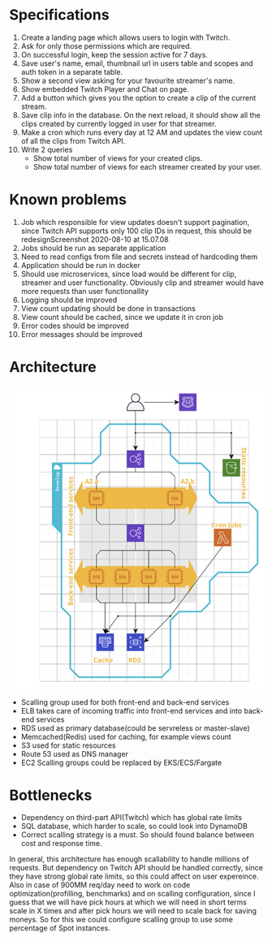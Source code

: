 # Specifications
1. Create a landing page which allows users to login with Twitch.
2. Ask for only those permissions which are required.
3. On successful login, keep the session active for 7 days.
4. Save user's name, email, thumbnail url in users table and scopes and auth token in a separate table.
5. Show a second view asking for your favourite streamer's name.
6. Show embedded Twitch Player and Chat on page.
7. Add a button which gives you the option to create a clip of the current stream.
8. Save clip info in the database. On the next reload, it should show all the clips created by currently logged in user for that streamer.
9. Make a cron which runs every day at 12 AM and updates the view count of all the clips from Twitch API.
10. Write 2 queries 
     - Show total number of views for your created clips.
     - Show total number of views for each streamer created by your user.

# Known problems
1. Job which responsible for view updates doesn't support pagination, since Twitch API supports only 100 clip IDs in request,
this should be redesignScreenshot 2020-08-10 at 15.07.08
2. Jobs should be run as separate application
3. Need to read configs from file and secrets instead of hardcoding them
4. Application should be run in docker
5. Should use microservices, since load would be different for clip, streamer and user functionality. Obviously clip and 
streamer would have more requests than user functionallity
6. Logging should be improved
7. View count updating should be done in transactions 
8. View count should be cached, since we update it in cron job
9. Error codes should be improved
10. Error messages should be improved

# Architecture
![Architecture](Architecture.png)
* Scalling group used for both front-end and back-end services
* ELB takes care of incoming traffic into front-end services and into back-end services
* RDS used as primary database(could be servreless or master-slave)
* Memcached(Redis) used for caching, for example views count
* S3 used for static resources
* Route 53 used as DNS manager
* EC2 Scalling groups could be replaced by EKS/ECS/Fargate

# Bottlenecks
* Dependency on third-part API(Twitch) which has global rate limits
* SQL database, which harder to scale, so could look into DynamoDB
* Correct scalling strategy is a must. So should found balance between cost and response time.

In general, this architecture has enough scallability to handle millions of requests. But dependency on 
Twitch API should be handled correctly, since they have strong global rate limits, so this could affect on user expereince.
Also in case of 900MM req/day need to work on code optimization(profilling, benchmarks) and on scalling configuration, since 
I guess that we will have pick hours at which we will need in short terms scale in X times and after pick hours we will need
to scale back for saving moneys. So for this we could configure scalling group to use some percentage of Spot instances.
